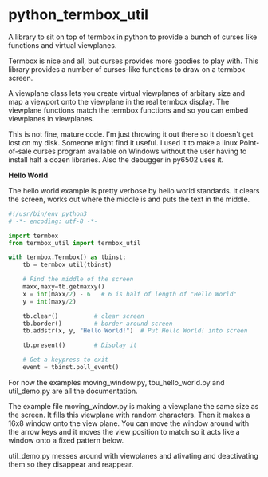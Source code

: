 # python_termbox_util
A library to sit on top of termbox in python to provide a bunch of curses like functions and virtual viewplanes.

Termbox is nice and all, but curses provides more goodies to play with.
This library provides a number of curses-like functions to draw on a termbox screen.

A viewplane class lets you create virtual viewplanes of arbitary size and map a 
viewport onto the viewplane in the real termbox display. The viewplane functions
match the termbox functions and so you can embed viewplanes in viewplanes.

This is not fine, mature code. I'm just throwing it out there so it doesn't get
lost on my disk. Someone might find it useful. I used it to make a linux Point-of-sale
curses program available on Windows without the user having to install half
a dozen libraries. Also the debugger in py6502 uses it.

**Hello World**

The hello world example is pretty verbose by hello world standards.
It clears the screen, works out where the middle is and puts
the text in the middle.


```python
#!/usr/bin/env python3
# -*- encoding: utf-8 -*-

import termbox
from termbox_util import termbox_util

with termbox.Termbox() as tbinst:
    tb = termbox_util(tbinst)

    # Find the middle of the screen
    maxx,maxy=tb.getmaxxy()
    x = int(maxx/2) - 6   # 6 is half of length of "Hello World"
    y = int(maxy/2)

    tb.clear()          # clear screen
    tb.border()         # border around screen
    tb.addstr(x, y, "Hello World!")  # Put Hello World! into screen

    tb.present()        # Display it

    # Get a keypress to exit
    event = tbinst.poll_event()
```

For now the examples moving_window.py, tbu_hello_world.py and util_demo.py are all the documentation.

The example file moving_window.py is making a viewplane the same size as the screen. It fills this
viewplane with random characters. Then it makes a 16x8 window onto the view plane. You can move the
window around with the arrow keys and it moves the view position to match so it acts like a window
onto a fixed pattern below.

util_demo.py messes around with viewplanes and ativating and deactivating them so they disappear and
reappear.
